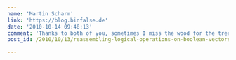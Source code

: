 ```yaml
---
name: 'Martin Scharm'
link: 'https://blog.binfalse.de'
date: '2010-10-14 09:48:13'
comment: 'Thanks to both of you, sometimes I miss the wood for the trees (-;'
post_id: /2010/10/13/reassembling-logical-operations-on-boolean-vectors-in-gnu-r

---
```



